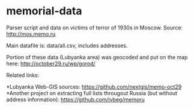 memorial-data
=============

Parser script and data on victims of terror of 1930s in Moscow. Source: http://mos.memo.ru

Main datafile is: data/all.csv, includes addresses.

Portion of these data (Lubyanka area) was geocoded and put on the map here: http://october29.ru/wp/gorod/


Related links:

*Lubyanka Web-GIS sources: https://github.com/nextgis/memo-oct29
*Another project on extracting full lists througout Russia (but without address information): https://github.com/ivbeg/memoru
